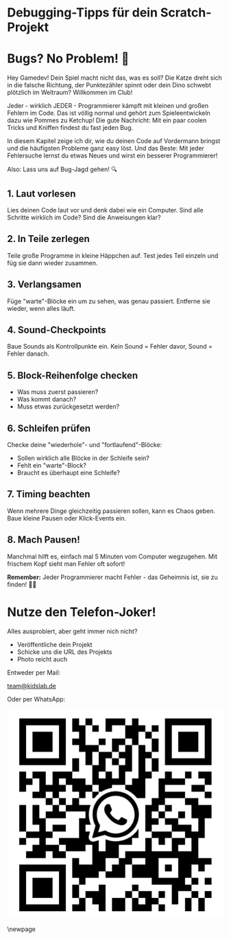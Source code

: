 # Debugging-Tipps für dein Scratch-Projekt

# Bugs? No Problem! 🐛

Hey Gamedev! Dein Spiel macht nicht das, was es soll? Die Katze dreht sich in die falsche Richtung, der Punktezähler spinnt oder dein Dino schwebt plötzlich im Weltraum? Willkommen im Club!

Jeder - wirklich JEDER - Programmierer kämpft mit kleinen und großen Fehlern im Code. Das ist völlig normal und gehört zum Spieleentwickeln dazu wie Pommes zu Ketchup! Die gute Nachricht: Mit ein paar coolen Tricks und Kniffen findest du fast jeden Bug.

In diesem Kapitel zeige ich dir, wie du deinen Code auf Vordermann bringst und die häufigsten Probleme ganz easy löst. Und das Beste: Mit jeder Fehlersuche lernst du etwas Neues und wirst ein besserer Programmierer!

Also: Lass uns auf Bug-Jagd gehen! 🔍

## 1. Laut vorlesen

Lies deinen Code laut vor und denk dabei wie ein Computer. Sind alle Schritte wirklich im Code? Sind die Anweisungen klar?

## 2. In Teile zerlegen

Teile große Programme in kleine Häppchen auf. Test jedes Teil einzeln und füg sie dann wieder zusammen.

## 3. Verlangsamen

Füge "warte"-Blöcke ein um zu sehen, was genau passiert. Entferne sie wieder, wenn alles läuft.

## 4. Sound-Checkpoints

Baue Sounds als Kontrollpunkte ein. Kein Sound = Fehler davor, Sound = Fehler danach.

## 5. Block-Reihenfolge checken

- Was muss zuerst passieren?
- Was kommt danach?
- Muss etwas zurückgesetzt werden?

## 6. Schleifen prüfen

Checke deine "wiederhole"- und "fortlaufend"-Blöcke:

- Sollen wirklich alle Blöcke in der Schleife sein?
- Fehlt ein "warte"-Block?
- Braucht es überhaupt eine Schleife?

## 7. Timing beachten

Wenn mehrere Dinge gleichzeitig passieren sollen, kann es Chaos geben. Baue kleine Pausen oder Klick-Events ein.

## 8. Mach Pausen!

Manchmal hilft es, einfach mal 5 Minuten vom Computer wegzugehen. Mit frischem Kopf sieht man Fehler oft sofort!

**Remember:** Jeder Programmierer macht Fehler - das Geheimnis ist, sie zu finden! 🐞✨



# Nutze den Telefon-Joker!

Alles ausprobiert, aber geht immer nich nicht?

- Veröffentliche dein Projekt
- Schicke uns die URL des Projekts
- Photo reicht auch

Entweder per Mail:

team@kidslab.de

Oder per WhatsApp:

![whatsapp](bilder/whatsapp.jpeg)



\newpage

